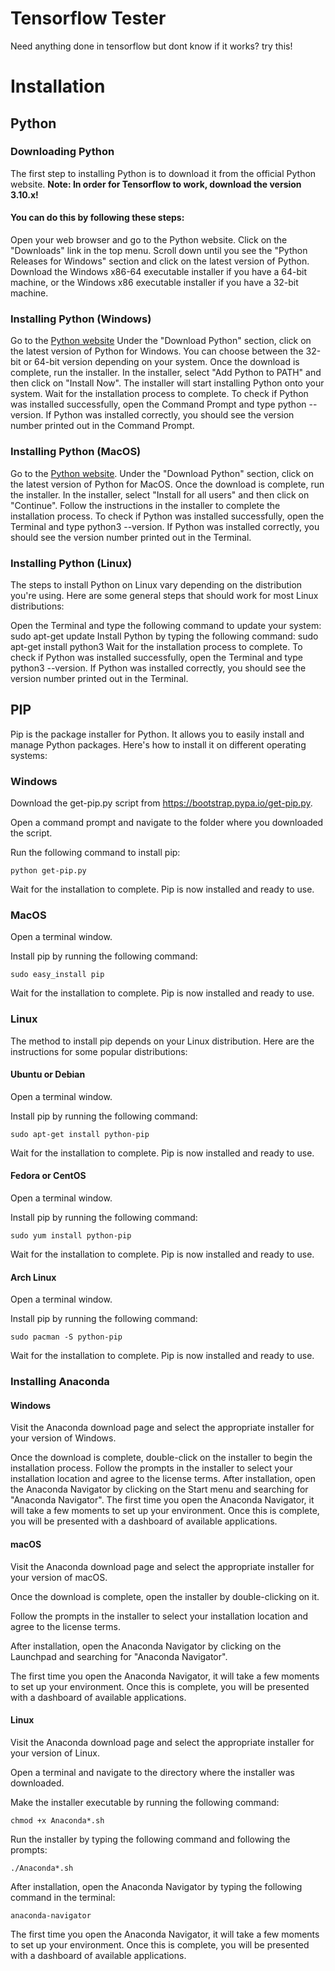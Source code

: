 # Tensorflow Tester
 Need anything done in tensorflow but dont know if it works? try this!

# Installation
## Python
### Downloading Python
The first step to installing Python is to download it from the official Python website. **Note: In order for Tensorflow to work, download the version 3.10.x!**

#### You can do this by following these steps:

Open your web browser and go to the Python website.
Click on the "Downloads" link in the top menu.
Scroll down until you see the "Python Releases for Windows" section and click on the latest version of Python.
Download the Windows x86-64 executable installer if you have a 64-bit machine, or the Windows x86 executable installer if you have a 32-bit machine.
### Installing Python (Windows)
Go to the [Python website](https://www.python.org/downloads/windows/.)
Under the "Download Python" section, click on the latest version of Python for Windows. You can choose between the 32-bit or 64-bit version depending on your system.
Once the download is complete, run the installer.
In the installer, select "Add Python to PATH" and then click on "Install Now".
The installer will start installing Python onto your system. Wait for the installation process to complete.
To check if Python was installed successfully, open the Command Prompt and type python --version. If Python was installed correctly, you should see the version number printed out in the Command Prompt.
### Installing Python (MacOS)
Go to the [Python website](https://www.python.org/downloads/mac-osx/).
Under the "Download Python" section, click on the latest version of Python for MacOS.
Once the download is complete, run the installer.
In the installer, select "Install for all users" and then click on "Continue".
Follow the instructions in the installer to complete the installation process.
To check if Python was installed successfully, open the Terminal and type python3 --version. If Python was installed correctly, you should see the version number printed out in the Terminal.
### Installing Python (Linux)
The steps to install Python on Linux vary depending on the distribution you're using. Here are some general steps that should work for most Linux distributions:

Open the Terminal and type the following command to update your system: sudo apt-get update
Install Python by typing the following command: sudo apt-get install python3
Wait for the installation process to complete.
To check if Python was installed successfully, open the Terminal and type python3 --version. If Python was installed correctly, you should see the version number printed out in the Terminal.
## PIP
Pip is the package installer for Python. It allows you to easily install and manage Python packages. Here's how to install it on different operating systems:

### Windows
Download the get-pip.py script from https://bootstrap.pypa.io/get-pip.py.

Open a command prompt and navigate to the folder where you downloaded the script.

Run the following command to install pip:

`python get-pip.py`

Wait for the installation to complete. Pip is now installed and ready to use.

### MacOS
Open a terminal window.

Install pip by running the following command:

`sudo easy_install pip`

Wait for the installation to complete. Pip is now installed and ready to use.

### Linux
The method to install pip depends on your Linux distribution. Here are the instructions for some popular distributions:

#### Ubuntu or Debian
Open a terminal window.

Install pip by running the following command:

`sudo apt-get install python-pip`

Wait for the installation to complete. Pip is now installed and ready to use.

#### Fedora or CentOS
Open a terminal window.

Install pip by running the following command:

`sudo yum install python-pip`

Wait for the installation to complete. Pip is now installed and ready to use.

#### Arch Linux
Open a terminal window.

Install pip by running the following command:

`sudo pacman -S python-pip`

Wait for the installation to complete. Pip is now installed and ready to use.

### Installing Anaconda
#### Windows
Visit the Anaconda download page and select the appropriate installer for your version of Windows.

Once the download is complete, double-click on the installer to begin the installation process. Follow the prompts in the installer to select your installation location and agree to the license terms. After installation, open the Anaconda Navigator by clicking on the Start menu and searching for "Anaconda Navigator". The first time you open the Anaconda Navigator, it will take a few moments to set up your environment. Once this is complete, you will be presented with a dashboard of available applications.

#### macOS
Visit the Anaconda download page and select the appropriate installer for your version of macOS.

Once the download is complete, open the installer by double-clicking on it.

Follow the prompts in the installer to select your installation location and agree to the license terms.

After installation, open the Anaconda Navigator by clicking on the Launchpad and searching for "Anaconda Navigator".

The first time you open the Anaconda Navigator, it will take a few moments to set up your environment. Once this is complete, you will be presented with a dashboard of available applications.

#### Linux
Visit the Anaconda download page and select the appropriate installer for your version of Linux.

Open a terminal and navigate to the directory where the installer was downloaded.

Make the installer executable by running the following command:

`chmod +x Anaconda*.sh`

Run the installer by typing the following command and following the prompts:

`./Anaconda*.sh`

After installation, open the Anaconda Navigator by typing the following command in the terminal:

`anaconda-navigator`

The first time you open the Anaconda Navigator, it will take a few moments to set up your environment. Once this is complete, you will be presented with a dashboard of available applications.

